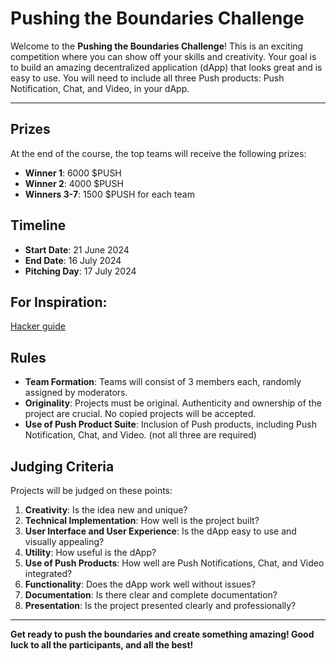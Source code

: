 # **Pushing the Boundaries Challenge**

Welcome to the **Pushing the Boundaries Challenge**! This is an exciting competition where you can show off your skills and creativity. Your goal is to build an amazing decentralized application (dApp) that looks great and is easy to use. You will need to include all three Push products: Push Notification, Chat, and Video, in your dApp.

---

## **Prizes**

At the end of the course, the top teams will receive the following prizes:

- **Winner 1**: 6000 $PUSH
- **Winner 2**: 4000 $PUSH
- **Winners 3-7**: 1500 $PUSH for each team

## **Timeline**

- **Start Date**: 21 June 2024
- **End Date**: 16 July 2024
- **Pitching Day**: 17 July 2024

## **For Inspiration:**

[Hacker guide](https://push.org/docs/hackers/)

## **Rules**

- **Team Formation**: Teams will consist of 3 members each, randomly assigned by moderators.
- **Originality**: Projects must be original. Authenticity and ownership of the project are crucial. No copied projects will be accepted.
- **Use of Push Product Suite**: Inclusion of Push products, including Push Notification, Chat, and Video. (not all three are required)

## **Judging Criteria**

Projects will be judged on these points:

1. **Creativity**: Is the idea new and unique?
2. **Technical Implementation**: How well is the project built?
3. **User Interface and User Experience**: Is the dApp easy to use and visually appealing?
4. **Utility**: How useful is the dApp?
5. **Use of Push Products**: How well are Push Notifications, Chat, and Video integrated?
6. **Functionality**: Does the dApp work well without issues?
7. **Documentation**: Is there clear and complete documentation?
8. **Presentation**: Is the project presented clearly and professionally?

---

**Get ready to push the boundaries and create something amazing! Good luck to all the participants, and all the best!**
